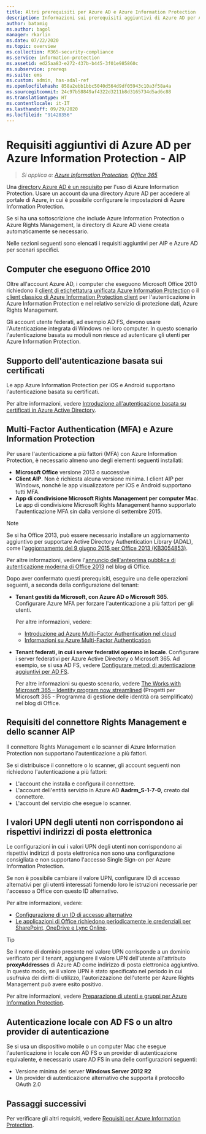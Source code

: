 ```yaml
---
title: Altri prerequisiti per Azure AD e Azure Information Protection
description: Informazioni sui prerequisiti aggiuntivi di Azure AD per Azure Information Protection in scenari specifici, ad esempio l'autenticazione a più fattori o basata su certificati oppure i computer che usano Office 2010 e altro ancora.
author: batamig
ms.author: bagol
manager: rkarlin
ms.date: 07/22/2020
ms.topic: overview
ms.collection: M365-security-compliance
ms.service: information-protection
ms.assetid: ed25aa83-e272-437b-b445-3f01e985860c
ms.subservice: prereqs
ms.suite: ems
ms.custom: admin, has-adal-ref
ms.openlocfilehash: 858a2ebb1bbc5040d564d9df05943c10a3f58a4a
ms.sourcegitcommit: 24c97b58849af4322d3211b8d3165734d5ad6c88
ms.translationtype: HT
ms.contentlocale: it-IT
ms.lasthandoff: 09/29/2020
ms.locfileid: "91428356"
---
```

# <a name="additional-azure-ad-requirements-for-azure-information-protection"></a>Requisiti aggiuntivi di Azure AD per Azure Information Protection - AIP

>*Si applica a: [Azure Information Protection](https://azure.microsoft.com/pricing/details/information-protection), [Office 365](https://download.microsoft.com/download/E/C/F/ECF42E71-4EC0-48FF-AA00-577AC14D5B5C/Azure_Information_Protection_licensing_datasheet_EN-US.pdf)*

Una [directory Azure AD è un requisito](requirements.md#azure-active-directory) per l'uso di Azure Information Protection. Usare un account da una directory Azure AD per accedere al portale di Azure, in cui è possibile configurare le impostazioni di Azure Information Protection.

Se si ha una sottoscrizione che include Azure Information Protection o Azure Rights Management, la directory di Azure AD viene creata automaticamente se necessario.

Nelle sezioni seguenti sono elencati i requisiti aggiuntivi per AIP e Azure AD per scenari specifici. 

## <a name="computers-running-office-2010"></a>Computer che eseguono Office 2010

Oltre all'account Azure AD, i computer che eseguono Microsoft Office 2010 richiedono il [client di etichettatura unificata Azure Information Protection](./rms-client/aip-clientv2.md) o il [client classico di Azure Information Protection client](./rms-client/aip-client.md) per l'autenticazione in Azure Information Protection e nel relativo servizio di protezione dati, Azure Rights Management.

Gli account utente federati, ad esempio AD FS, devono usare l'Autenticazione integrata di Windows nei loro computer. In questo scenario l'autenticazione basata su moduli non riesce ad autenticare gli utenti per Azure Information Protection.

## <a name="support-for-certificate-based-authentication-cba"></a>Supporto dell'autenticazione basata sui certificati

Le app Azure Information Protection per iOS e Android supportano l'autenticazione basata su certificati. 

Per altre informazioni, vedere [Introduzione all'autenticazione basata su certificati in Azure Active Directory](/azure/active-directory/active-directory-certificate-based-authentication-get-started).

## <a name="multi-factor-authentication-mfa-and-azure-information-protection"></a>Multi-Factor Authentication (MFA) e Azure Information Protection

Per usare l'autenticazione a più fattori (MFA) con Azure Information Protection, è necessario almeno uno degli elementi seguenti installati:

- **Microsoft Office** versione 2013 o successive
- **Client AIP**. Non è richiesta alcuna versione minima. I client AIP per Windows, nonché le app visualizzatore per iOS e Android supportano tutti MFA.
- **App di condivisione Microsoft Rights Management per computer Mac**. Le app di condivisione Microsoft Rights Management hanno supportato l'autenticazione MFA sin dalla versione di settembre 2015.

> [!NOTE]
> Se si ha Office 2013, può essere necessario installare un aggiornamento aggiuntivo per supportare Active Directory Authentication Library (ADAL), come l'[aggiornamento del 9 giugno 2015 per Office 2013 (KB3054853)](https://support.microsoft.com/kb/3054853). 
>
> Per altre informazioni, vedere l'[annuncio dell'anteprima pubblica di autenticazione moderna di Office 2013](https://blogs.office.com/2015/03/23/office-2013-modern-authentication-public-preview-announced/) nel blog di Office.       

Dopo aver confermato questi prerequisiti, eseguire una delle operazioni seguenti, a seconda della configurazione del tenant:

- **Tenant gestiti da Microsoft, con Azure AD o Microsoft 365**. Configurare Azure MFA per forzare l'autenticazione a più fattori per gli utenti. 

    Per altre informazioni, vedere: 
    - [Introduzione ad Azure Multi-Factor Authentication nel cloud](/multi-factor-authentication/multi-factor-authentication-get-started-cloud)
    - [Informazioni su Azure Multi-Factor Authentication](/multi-factor-authentication/multi-factor-authentication)

- **Tenant federati, in cui i server federativi operano in locale**. Configurare i server federativi per Azure Active Directory o Microsoft 365. Ad esempio, se si usa AD FS, vedere [Configurare metodi di autenticazione aggiuntivi per AD FS](/windows-server/identity/ad-fs/operations/configure-additional-authentication-methods-for-ad-fs). 

    Per altre informazioni su questo scenario, vedere [The Works with Microsoft 365 – Identity program now streamlined](https://blogs.office.com/2014/01/30/the-works-with-office-365-identity-program-now-streamlined/) (Progetti per Microsoft 365 - Programma di gestione delle identità ora semplificato) nel blog di Office. 

## <a name="rights-management-connector--aip-scanner-requirements"></a>Requisiti del connettore Rights Management e dello scanner AIP

Il connettore Rights Management e lo scanner di Azure Information Protection non supportano l'autenticazione a più fattori. 

Se si distribuisce il connettore o lo scanner, gli account seguenti non richiedono l'autenticazione a più fattori:

- L'account che installa e configura il connettore.
- L'account dell'entità servizio in Azure AD **Aadrm_S-1-7-0**, creato dal connettore.
- L'account del servizio che esegue lo scanner.

## <a name="user-upn-values-dont-match-their-email-addresses"></a>I valori UPN degli utenti non corrispondono ai rispettivi indirizzi di posta elettronica

Le configurazioni in cui i valori UPN degli utenti non corrispondono ai rispettivi indirizzi di posta elettronica non sono una configurazione consigliata e non supportano l'accesso Single Sign-on per Azure Information Protection.

Se non è possibile cambiare il valore UPN, configurare ID di accesso alternativi per gli utenti interessati fornendo loro le istruzioni necessarie per l'accesso a Office con questo ID alternativo. 

Per altre informazioni, vedere:

- [Configurazione di un ID di accesso alternativo](/windows-server/identity/ad-fs/operations/configuring-alternate-login-id)
- [Le applicazioni di Office richiedono periodicamente le credenziali per SharePoint, OneDrive e Lync Online](https://support.microsoft.com/help/2913639/office-applications-periodically-prompt-for-credentials-to-sharepoint-online,-onedrive,-and-lync-online).

> [!TIP]
> Se il nome di dominio presente nel valore UPN corrisponde a un dominio verificato per il tenant, aggiungere il valore UPN dell'utente all'attributo **proxyAddresses** di Azure AD come indirizzo di posta elettronica aggiuntivo. In questo modo, se il valore UPN è stato specificato nel periodo in cui usufruiva dei diritti di utilizzo, l'autorizzazione dell'utente per Azure Rights Management può avere esito positivo. 

Per altre informazioni, vedere [Preparazione di utenti e gruppi per Azure Information Protection](prepare.md).

## <a name="authenticating-on-premises-using-adfs-or-another-authentication-provider"></a>Autenticazione locale con AD FS o un altro provider di autenticazione

Se si usa un dispositivo mobile o un computer Mac che esegue l'autenticazione in locale con AD FS o un provider di autenticazione equivalente, è necessario usare AD FS in una delle configurazioni seguenti:

- Versione minima del server **Windows Server 2012 R2**
- Un provider di autenticazione alternativo che supporta il protocollo OAuth 2.0

## <a name="next-steps"></a>Passaggi successivi
Per verificare gli altri requisiti, vedere [Requisiti per Azure Information Protection](requirements.md).
